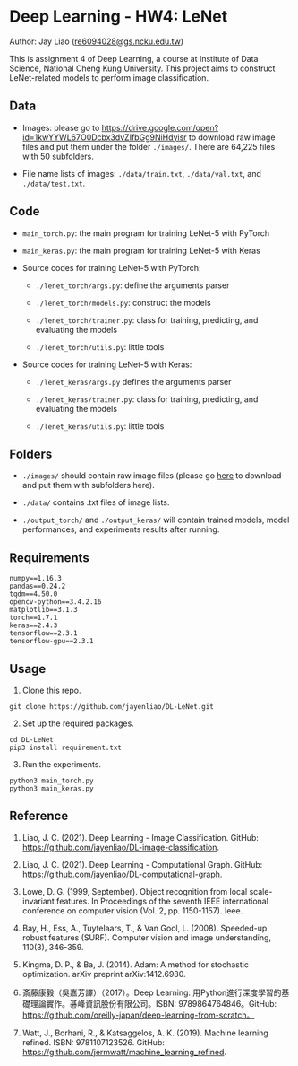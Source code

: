# Deep Learning - HW4: LeNet

Author: Jay Liao (re6094028@gs.ncku.edu.tw)

This is assignment 4 of Deep Learning, a course at Institute of Data Science, National Cheng Kung University. This project aims to construct LeNet-related models to perform image classification.

## Data

- Images: please go to https://drive.google.com/open?id=1kwYYWL67O0Dcbx3dvZIfbGg9NiHdyisr to download raw image files and put them under the folder `./images/`. There are 64,225 files with 50 subfolders.

- File name lists of images: `./data/train.txt`, `./data/val.txt`, and `./data/test.txt`.

## Code

- `main_torch.py`: the main program for training LeNet-5 with PyTorch

- `main_keras.py`: the main program for training LeNet-5 with Keras

- Source codes for training LeNet-5 with PyTorch:

    -  `./lenet_torch/args.py`: define the arguments parser

    -  `./lenet_torch/models.py`: construct the models
    
    -  `./lenet_torch/trainer.py`: class for training, predicting, and evaluating the models
    
    -  `./lenet_torch/utils.py`: little tools

- Source codes for training LeNet-5 with Keras:

    -  `./lenet_keras/args.py` defines the arguments parser
    
    -  `./lenet_keras/trainer.py`: class for training, predicting, and evaluating the models
    
    -  `./lenet_keras/utils.py`: little tools

## Folders

- `./images/` should contain raw image files (please go [here](https://drive.google.com/open?id=1kwYYWL67O0Dcbx3dvZIfbGg9NiHdyisr) to download and put them with subfolders here).

- `./data/` contains .txt files of image lists.

- `./output_torch/` and `./output_keras/` will contain trained models, model performances, and experiments results after running. 

## Requirements

```
numpy==1.16.3
pandas==0.24.2
tqdm==4.50.0
opencv-python==3.4.2.16
matplotlib==3.1.3
torch==1.7.1
keras==2.4.3
tensorflow==2.3.1
tensorflow-gpu==2.3.1
```

## Usage

1. Clone this repo.

```
git clone https://github.com/jayenliao/DL-LeNet.git
```

2. Set up the required packages.

```
cd DL-LeNet
pip3 install requirement.txt
```

3. Run the experiments.

```
python3 main_torch.py
python3 main_keras.py
```

## Reference

1. Liao, J. C. (2021). Deep Learning - Image Classification. GitHub: https://github.com/jayenliao/DL-image-classification.

2. Liao, J. C. (2021). Deep Learning - Computational Graph. GitHub: https://github.com/jayenliao/DL-computational-graph.

3. Lowe, D. G. (1999, September). Object recognition from local scale-invariant features. In Proceedings of the seventh IEEE international conference on computer vision (Vol. 2, pp. 1150-1157). Ieee.

4. Bay, H., Ess, A., Tuytelaars, T., & Van Gool, L. (2008). Speeded-up robust features (SURF). Computer vision and image understanding, 110(3), 346-359.

5. Kingma, D. P., & Ba, J. (2014). Adam: A method for stochastic optimization. arXiv preprint arXiv:1412.6980.

6. 斎藤康毅（吳嘉芳譯）（2017）。Deep Learning: 用Python進行深度學習的基礎理論實作。碁峰資訊股份有限公司。ISBN: 9789864764846。GitHub: https://github.com/oreilly-japan/deep-learning-from-scratch。

7. Watt, J., Borhani, R., & Katsaggelos, A. K. (2019). Machine learning refined. ISBN: 9781107123526. GitHub: https://github.com/jermwatt/machine_learning_refined.